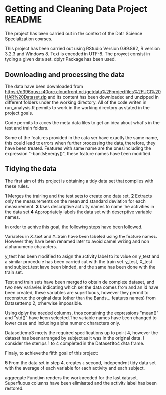 # Getting and Cleaning Data Project README

The project has been carried out in the context of the Data Science Specialization courses. 

This project has been carried out using RStudio Version  0.99.892, R version 3.2.3 and Windows 8.
Text is encoded in UTF-8. The proyect consist in tyding a given data set. dplyr Package has been used.

## Downloading and processing the data

The data have been downloaded from https://d396qusza40orc.cloudfront.net/getdata%2Fprojectfiles%2FUCI%20HAR%20Dataset.zip and its content has been downloaded and unzipped in different folders under the working directory. All of the code writen in run_analysis.R permits to work in the working directory as stated in the project goals. 

Code permits to acces the meta data files to get an idea about what's in the test and train folders.

Some of the features provided in the data ser have exactly the same name, this could lead to errors when further processing the data, therefore, they have been treated. Features with same name are the  ones including the expression "-bandsEnergy()", these feature names have been modified.

## Tidying the data

The first aim of this project is obtaining a tidy data set that complies with these rules.

__1__ Merges the training and the test sets to create one data set.
__2__ Extracts only the measurements on the mean and standard deviation for each measurement.
__3__ Uses descriptive activity names to name the activities in the data set
__4__ Appropriately labels the data set with descriptive variable names.

In order to achive this goal, the following steps have been followed.

Variables in  X\_text and X_train have been labeled using the feature names. However they have been renamed later to avoid camel writing and non alphanumeric characters. 
        
y\_test has been modified to asign the activity label to its value on y\_test and a similar procedure has been carried out with the train set. y\_test, X\_test and subject_test have been binded, and the same has been done with the train set.

Test and train sets have been merged to obtain de complete dataset, and two new variavles indicating which set the data comes from and an id have been created, these variables are superfluous, however they permit to reconstruc the original data (other than the Bands... features names) from Datasettemp 2, otherwise impossible.

Using dplyr the needed columns, thos containing the expressions "mean()" and "std()" have been selected.The variable names have been changed to lower case and including alpha numeric characters only.

Datasettemp3 meets the required specifications up to point 4, however the dataset has been arranged by subject  as it was in the original data. I consider the stemps 1 to 4 completed in the Dataset1to4 data frame.

Finaly, to achieve the fifth goal of this project:

__5__ From the data set in step 4, creates a second, independent tidy data set with the average of each variable for each activity and each subject.

aggregate Function renders the work needed for the last dataset. Superfluous columns have been eliminated and the activity label has been restored.
